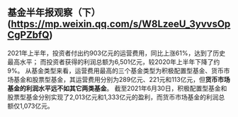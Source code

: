## 基金半年报观察（下）(https://mp.weixin.qq.com/s/W8LzeeU_3yvvsOpCgPZbfQ)

2021年上半年，投资者付出约903亿元的运营费用，同比上涨61%，达到了历史最高水平；
而投资者获得的利润总额为6,501亿元，较2020年上半年下降了约9%。
从基金类型来看，运营费用最高的三个基金类型为积极配置型基金、货币市场基金和股票型基金，其运营费用分别为289亿元、221元和113亿元，但**货币市场基金的利润水平远不如其它两类基金**。
截至2021年6月30日，积极配置型基金和股票型基金分别实现了2,013亿元和1,333亿元的盈利，而货币市场基金的利润总额仅1,073亿元。